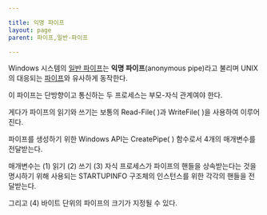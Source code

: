 ```yaml
---

title: 익명 파이프
layout: page
parent: 파이프,일반-파이프

---
```




Windows 시스템의 [일반 파이프](일반-파이프.html)는 **익명 파이프**(anonymous pipe)라고 불리며 UNIX의 대응되는 [파이프](파이프.html)와 유사하게 동작한다.

이 파이프는 단방향이고 통신하는 두 프로세스는 부모-자식 관계여야 한다.

게다가 파이프의 읽기와 쓰기는 보통의 Read-File( )과 WriteFile( )을 사용하여 이루어진다.

파이프를 생성하기 위한 Windows API는 CreatePipe( ) 함수로서 4개의 매개변수를 전달받는다.

매개변수는 (1) 읽기 (2) 쓰기 (3) 자식 프로세스가 파이프의 핸들을 상속받는다는 것을 명시하기 위해 사용되는 STARTUPINFO 구조체의 인스턴스를 위한 각각의 핸들을 전달받는다.

그리고 (4) 바이트 단위의 파이프의 크기가 지정될 수 있다.
